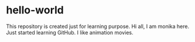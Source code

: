 # hello-world
This repository is created just for learning purpose.
Hi all,
I am monika here. Just started learning GitHub.
I like animation movies.
